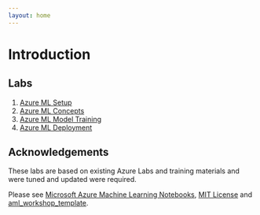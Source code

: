 ```yaml
---
layout: home
---
```


# Introduction

## Labs

1. [Azure ML Setup](./labs/0_setup/setup.md) 
1. [Azure ML Concepts](./labs/1_concepts/concepts.md)
1. [Azure ML Model Training](./labs/2_training/training.md)
1. [Azure ML Deployment](./labs/3_deployment/deployment.md)

## Acknowledgements

These labs are based on existing Azure Labs and training materials and were tuned and updated were required.

Please see [Microsoft Azure Machine Learning Notebooks](https://github.com/Azure/MachineLearningNotebooks), [MIT License](https://github.com/Azure/MachineLearningNotebooks/blob/master/LICENSE) and [aml_workshop_template](https://dev.azure.com/mozamani/_git/aml_workshop_template).

